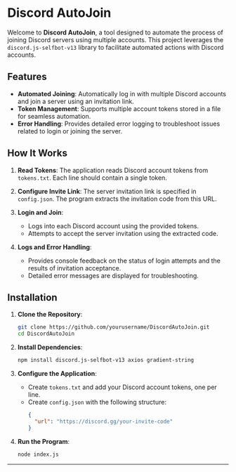 # **Discord AutoJoin**

Welcome to **Discord AutoJoin**, a tool designed to automate the process of joining Discord servers using multiple accounts. This project leverages the `discord.js-selfbot-v13` library to facilitate automated actions with Discord accounts.

## **Features**

- **Automated Joining**: Automatically log in with multiple Discord accounts and join a server using an invitation link.
- **Token Management**: Supports multiple account tokens stored in a file for seamless automation.
- **Error Handling**: Provides detailed error logging to troubleshoot issues related to login or joining the server.

## **How It Works**

1. **Read Tokens**: The application reads Discord account tokens from `tokens.txt`. Each line should contain a single token.

2. **Configure Invite Link**: The server invitation link is specified in `config.json`. The program extracts the invitation code from this URL.

3. **Login and Join**:
   - Logs into each Discord account using the provided tokens.
   - Attempts to accept the server invitation using the extracted code.

4. **Logs and Error Handling**:
   - Provides console feedback on the status of login attempts and the results of invitation acceptance.
   - Detailed error messages are displayed for troubleshooting.

## **Installation**

1. **Clone the Repository**:
   ```bash
   git clone https://github.com/yourusername/DiscordAutoJoin.git
   cd DiscordAutoJoin
   ```

2. **Install Dependencies**:
   ```bash
   npm install discord.js-selfbot-v13 axios gradient-string
   ```

3. **Configure the Application**:
   - Create `tokens.txt` and add your Discord account tokens, one per line.
   - Create `config.json` with the following structure:
     ```json
     {
       "url": "https://discord.gg/your-invite-code"
     }
     ```

4. **Run the Program**:
   ```bash
   node index.js
   ```
---
